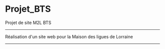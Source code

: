 # Projet_BTS
Projet de site M2L BTS
************************************************************************************************************************

Réalisation d'un site web pour la Maison des ligues de Lorraine

*************************************************************************************************************************
